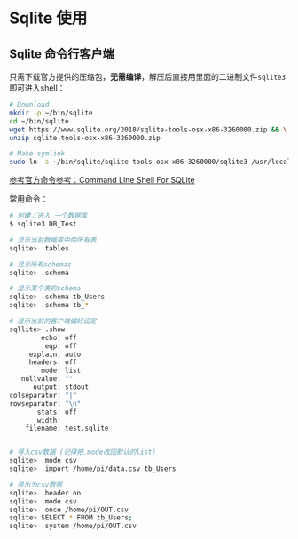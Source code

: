 # Sqlite 使用


## Sqlite 命令行客户端

只需下载官方提供的压缩包，**无需编译**，解压后直接用里面的二进制文件`sqlite3`即可进入shell：
```sh
# Download
mkdir -p ~/bin/sqlite
cd ~/bin/sqlite
wget https://www.sqlite.org/2018/sqlite-tools-osx-x86-3260000.zip && \
unzip sqlite-tools-osx-x86-3260000.zip

# Make symlink
sudo ln -s ~/bin/sqlite/sqlite-tools-osx-x86-3260000/sqlite3 /usr/local/bin/sqlite3
```

[参考官方命令参考：Command Line Shell For SQLite](https://www.sqlite.org/cli.html)

常用命令：
```sh
# 创建／进入 一个数据库
$ sqlite3 DB_Test

# 显示当前数据库中的所有表
sqlite> .tables

# 显示所有schemas
sqlite> .schema

# 显示某个表的schema
sqlite> .schema tb_Users
sqlite> .schema tb_*

# 显示当前的客户端偏好设定
sqllite> .show
        echo: off
         eqp: off
     explain: auto
     headers: off
        mode: list
   nullvalue: ""
      output: stdout
colseparator: "|"
rowseparator: "\n"
       stats: off
       width:
    filename: test.sqlite


# 导入csv数据 (记得把.mode改回默认的list）
sqlite> .mode csv
sqlite> .import /home/pi/data.csv tb_Users

# 导出为csv数据
sqlite> .header on
sqlite> .mode csv
sqlite> .once /home/pi/OUT.csv
sqlite> SELECT * FROM tb_Users;
sqlite> .system /home/pi/OUT.csv
```

